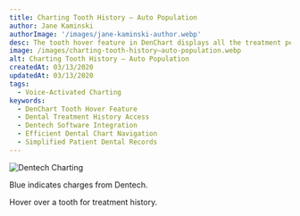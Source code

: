 ```yaml
---
title: Charting Tooth History – Auto Population
author: Jane Kaminski
authorImage: '/images/jane-kaminski-author.webp'
desc: The tooth hover feature in DenChart displays all the treatment performed on a tooth from the beginning of time. The information pulls from the patient’s treatment history in Dentech and auto populates into DenChart for quick, easy access. No need for any additional mouse clicks or flipping through patient charts.
image: /images/charting-tooth-history–auto-population.webp
alt: Charting Tooth History – Auto Population
createdAt: 03/13/2020
updatedAt: 03/13/2020
tags:
  - Voice-Activated Charting
keywords:
  - DenChart Tooth Hover Feature
  - Dental Treatment History Access
  - Dentech Software Integration
  - Efficient Dental Chart Navigation
  - Simplified Patient Dental Records
---
```


![Dentech Charting](/images/charting-tooth-history–auto-population-image-1.webp)

Blue indicates charges from Dentech.

Hover over a tooth for treatment history.